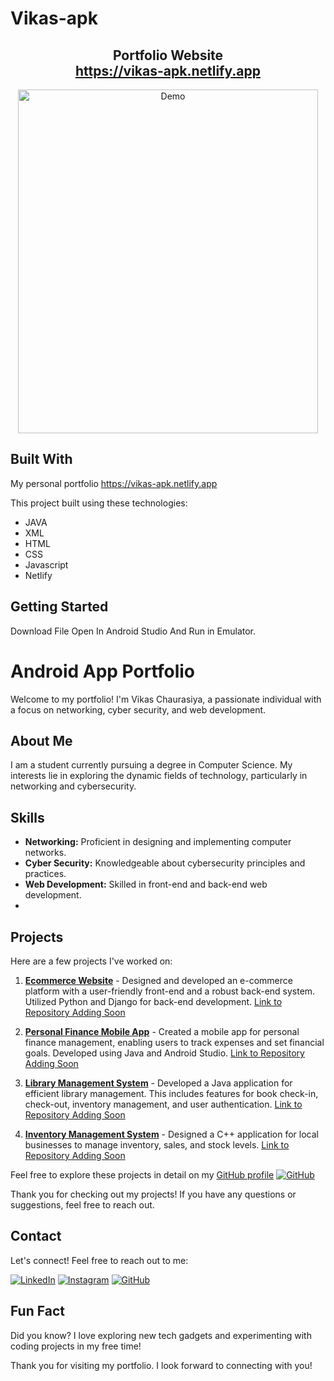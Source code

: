 # Vikas-apk
<h2 align="center">
  Portfolio Website<br/>
  <a href="https://vikas-apk.netlify.app" target="_blank">https://vikas-apk.netlify.app</a>
</h2>

<p align="center">
  <img alt="Demo" src="https://res.cloudinary.com/ddbg5nuaw/image/upload/v1708777245/App/vikasapk.png" width="480" height="550" />
</p>


## Built With

My personal portfolio <a href="https://vikas-apk.netlify.app" target="_blank">https://vikas-apk.netlify.app</a> <br/>

This project built using these technologies:
- JAVA
- XML
- HTML
- CSS
- Javascript
- Netlify

## Getting Started

Download File Open In Android Studio And Run in Emulator.

# Android App Portfolio

Welcome to my portfolio! I'm Vikas Chaurasiya, a passionate individual with a focus on networking, cyber security, and web development.

## About Me

I am a student currently pursuing a degree in Computer Science. My interests lie in exploring the dynamic fields of technology, particularly in networking and cybersecurity.

## Skills

- **Networking:** Proficient in designing and implementing computer networks.
- **Cyber Security:** Knowledgeable about cybersecurity principles and practices.
- **Web Development:** Skilled in front-end and back-end web development.
- 
## Projects

Here are a few projects I've worked on:

1. **[Ecommerce Website](#)** - Designed and developed an e-commerce platform with a user-friendly front-end and a robust back-end system. Utilized Python and Django for back-end development. [Link to Repository Adding Soon](#)

2. **[Personal Finance Mobile App](#)** - Created a mobile app for personal finance management, enabling users to track expenses and set financial goals. Developed using Java and Android Studio. [Link to Repository Adding Soon](#)

3. **[Library Management System](#)** - Developed a Java application for efficient library management. This includes features for book check-in, check-out, inventory management, and user authentication. [Link to Repository Adding Soon](#)

4. **[Inventory Management System](#)** - Designed a C++ application for local businesses to manage inventory, sales, and stock levels. [Link to Repository Adding Soon](#)

Feel free to explore these projects in detail on my [GitHub profile](#) [![GitHub](https://img.shields.io/badge/GitHub-181717?style=for-the-badge&logo=github&logoColor=white)](https://github.com/VikasChaurasiya07)

Thank you for checking out my projects! If you have any questions or suggestions, feel free to reach out.


## Contact

Let's connect! Feel free to reach out to me:

 [![LinkedIn](https://img.shields.io/badge/LinkedIn-0077B5?style=for-the-badge&logo=linkedin&logoColor=white)](https://www.linkedin.com/in/vikas-chaurasiya-vikas) 
 [![Instagram](https://img.shields.io/badge/Instagram-E4405F?style=for-the-badge&logo=instagram&logoColor=white)](https://instagram.com/mr.__vikas07)
 [![GitHub](https://img.shields.io/badge/GitHub-181717?style=for-the-badge&logo=github&logoColor=white)](https://github.com/VikasChaurasiya07)

## Fun Fact

Did you know? I love exploring new tech gadgets and experimenting with coding projects in my free time!

Thank you for visiting my portfolio. I look forward to connecting with you!



  
  






